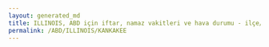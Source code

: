 ```yaml
---
layout: generated_md
title: ILLINOIS, ABD için iftar, namaz vakitleri ve hava durumu - ilçe/eyalet seç
permalink: /ABD/ILLINOIS/KANKAKEE
---
```


<script type="text/javascript">
  var country = ABD;
  var city = ILLINOIS;
  var state = KANKAKEE;
  var lat = 72;
  var lon = 21;
</script>
